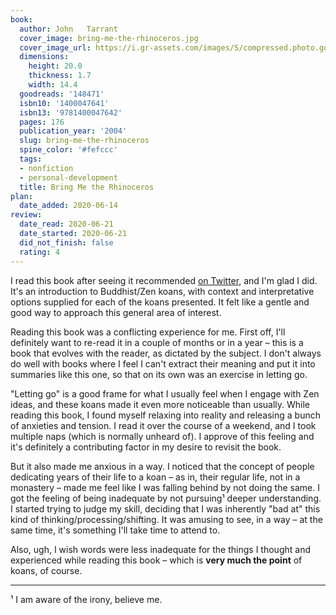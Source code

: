```yaml
---
book:
  author: John   Tarrant
  cover_image: bring-me-the-rhinoceros.jpg
  cover_image_url: https://i.gr-assets.com/images/S/compressed.photo.goodreads.com/books/1387745124l/148471.jpg
  dimensions:
    height: 20.0
    thickness: 1.7
    width: 14.4
  goodreads: '148471'
  isbn10: '1400047641'
  isbn13: '9781400047642'
  pages: 176
  publication_year: '2004'
  slug: bring-me-the-rhinoceros
  spine_color: '#fefccc'
  tags:
  - nonfiction
  - personal-development
  title: Bring Me the Rhinoceros
plan:
  date_added: 2020-06-14
review:
  date_read: 2020-06-21
  date_started: 2020-06-21
  did_not_finish: false
  rating: 4
---
```


I read this book after seeing it recommended [on Twitter](https://twitter.com/joXn/status/1270370570861854720), and I'm
glad I did. It's an introduction to Buddhist/Zen koans, with context and interpretative options supplied for each of the
koans presented. It felt like a gentle and good way to approach this general area of interest.

Reading this book was a conflicting experience for me. First off, I'll definitely want to re-read it in a couple of
months or in a year – this is a book that evolves with the reader, as dictated by the subject. I don't always do well
with books where I feel I can't extract their meaning and put it into summaries like this one, so that on its own was an
exercise in letting go.

"Letting go" is a good frame for what I usually feel when I engage with Zen ideas, and these koans made it even more
noticeable than usually. While reading this book, I found myself relaxing into reality and releasing a bunch of
anxieties and tension. I read it over the course of a weekend, and I took multiple naps (which is normally unheard of).
I approve of this feeling and it's definitely a contributing factor in my desire to revisit the book.

But it also made me anxious in a way. I noticed that the concept of people dedicating years of their life to a koan – as
in, their regular life, not in a monastery – made me feel like I was falling behind by not doing the same. I got the
feeling of being inadequate by not pursuing¹ deeper understanding. I started trying to judge my skill, deciding that I
was inherently "bad at" this kind of thinking/processing/shifting. It was amusing to see, in a way – at the same time,
it's something I'll take time to attend to.

Also, ugh, I wish words were less inadequate for the things I thought and experienced while reading this book – which is
**very much the point** of koans, of course.

-------

¹ I am aware of the irony, believe me.
